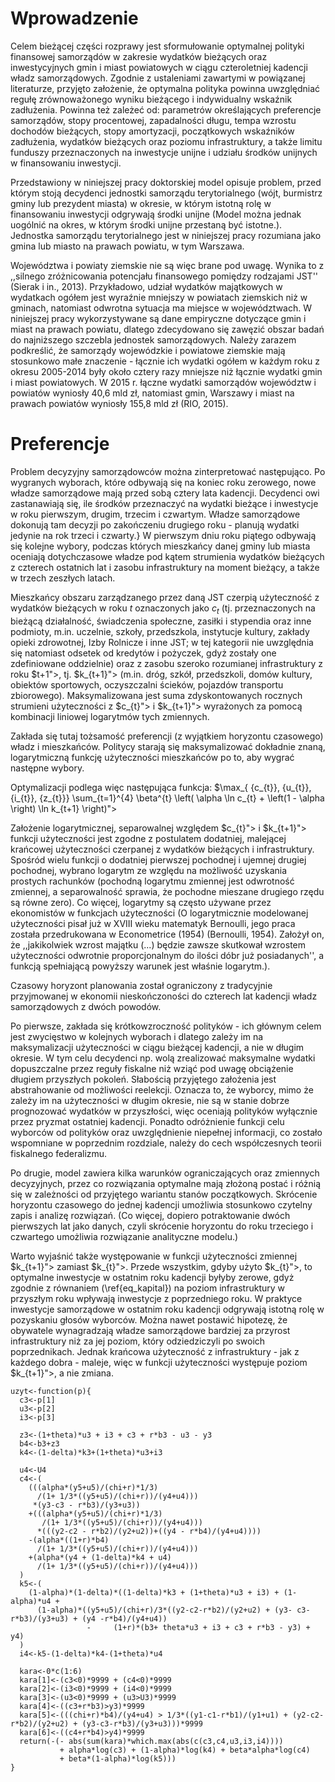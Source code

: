 # Wprowadzenie

Celem bieżącej części rozprawy jest sformułowanie optymalnej polityki finansowej samorządów w zakresie wydatków bieżących oraz inwestycyjnych gmin i miast powiatowych w ciągu czteroletniej kadencji władz samorządowych. Zgodnie z ustaleniami zawartymi w powiązanej literaturze, przyjęto założenie, że optymalna polityka powinna uwzględniać regułę zrównoważonego wyniku bieżącego i indywidualny wskaźnik zadłużenia. Powinna też zależeć od: parametrów określających preferencje samorządów, stopy procentowej, zapadalności długu, tempa wzrostu dochodów bieżących, stopy amortyzacji, początkowych wskaźników zadłużenia, wydatków bieżących oraz poziomu infrastruktury, a także limitu funduszy przeznaczonych na inwestycje unijne i udziału środków unijnych w finansowaniu inwestycji.    

Przedstawiony w niniejszej pracy doktorskiej model opisuje problem, przed którym stoją decydenci jednostki samorządu terytorialnego (wójt, burmistrz gminy lub prezydent miasta) w okresie, w którym istotną rolę w finansowaniu inwestycji odgrywają środki unijne (Model można jednak uogólnić na okres, w którym środki unijne przestaną być istotne.). Jednostka samorządu terytorialnego jest w niniejszej pracy rozumiana jako gmina lub miasto na prawach powiatu, w tym Warszawa. 

Województwa i powiaty ziemskie nie są więc brane pod uwagę. Wynika to z ,,silnego zróżnicowania potencjału finansowego pomiędzy rodzajami JST'' (Sierak i in., 2013). Przykładowo, udział wydatków majątkowych w wydatkach ogółem jest wyraźnie mniejszy w powiatach ziemskich niż w gminach, natomiast odwrotna sytuacja ma miejsce w województwach. W niniejszej pracy wykorzystywane są dane empiryczne dotyczące gmin i miast na prawach powiatu, dlatego zdecydowano się zawęzić obszar badań do najniższego szczebla jednostek samorządowych. Należy zarazem podkreślić, że samorządy wojewódzkie i powiatowe ziemskie mają stosunkowo małe znaczenie - łącznie ich wydatki ogółem w każdym roku z okresu 2005-2014 były około cztery razy mniejsze niż łącznie wydatki gmin i miast powiatowych. W 2015 r. łączne wydatki samorządów województw i powiatów wyniosły 40,6 mld zł, natomiast gmin, Warszawy i miast na prawach powiatów wyniosły 155,8 mld zł (RIO, 2015). 

# Preferencje

Problem decyzyjny samorządowców można zinterpretować następująco. Po wygranych wyborach, które odbywają się na koniec roku zerowego, nowe władze samorządowe mają przed sobą cztery lata kadencji. Decydenci owi zastanawiają się, ile środków przeznaczyć na wydatki bieżące i inwestycje w roku pierwszym, drugim, trzecim i czwartym. Władze samorządowe dokonują tam decyzji po zakończeniu drugiego roku - planują wydatki jedynie na rok trzeci i czwarty.} W pierwszym dniu roku piątego odbywają się kolejne wybory, podczas których mieszkańcy danej gminy lub miasta oceniają dotychczasowe władze pod kątem strumienia wydatków bieżących z czterech ostatnich lat i zasobu infrastruktury na moment bieżący, a także w trzech zeszłych latach.

Mieszkańcy obszaru zarządzanego przez daną JST czerpią użyteczność z wydatków bieżących w roku $t$ oznaczonych jako $c_{t}$ (tj. przeznaczonych na bieżącą działalność, świadczenia społeczne, zasiłki i stypendia oraz inne podmioty, m.in. uczelnie, szkoły, przedszkola, instytucje kultury, zakłady opieki zdrowotnej, Izby Rolnicze i inne JST; w tej kategorii nie uwzględnia się natomiast odsetek od kredytów i pożyczek, gdyż zostały one zdefiniowane oddzielnie) oraz z zasobu szeroko rozumianej infrastruktury z roku $t+1">, tj. $k_{t+1}">  (m.in. dróg, szkół, przedszkoli, domów kultury, obiektów sportowych, oczyszczalni ścieków, pojazdów transportu zbiorowego). Maksymalizowana jest suma zdyskontowanych rocznych strumieni użyteczności z $c_{t}"> i $k_{t+1}"> wyrażonych za pomocą kombinacji liniowej logarytmów tych zmiennych. 

Zakłada się tutaj tożsamość preferencji (z wyjątkiem horyzontu czasowego) władz i mieszkańców. Politycy starają się maksymalizować dokładnie znaną, logarytmiczną funkcję użyteczności mieszkańców po to, aby wygrać następne wybory. 

Optymalizacji podlega więc następująca funkcja:
$\max_{ \{c_{t}\}, \{u_{t}\}, \{i_{t}\}, \{z_{t}\}} \sum_{t=1}^{4} \beta^{t} \left( \alpha \ln c_{t} + \left(1 - \alpha \right) \ln k_{t+1} \right)">

Założenie logarytmicznej, separowalnej względem $c_{t}"> i $k_{t+1}"> funkcji użyteczności jest zgodne z postulatem dodatniej, malejącej krańcowej użyteczności czerpanej z wydatków bieżących i infrastruktury. Spośród wielu funkcji o dodatniej pierwszej pochodnej i ujemnej drugiej pochodnej, wybrano logarytm ze względu na możliwość uzyskania prostych rachunków (pochodną logarytmu zmiennej jest odwrotność zmiennej, a separowalność sprawia, że pochodne mieszane drugiego rzędu są równe zero). Co więcej, logarytmy są często używane przez ekonomistów w funkcjach użyteczności (O logarytmicznie modelowanej użyteczności pisał już w XVIII wieku matematyk Bernoulli, jego praca została przedrukowana w Econometrice (1954) (Bernoulli, 1954). Założył on, że ,,jakikolwiek wzrost majątku (...) będzie zawsze skutkował wzrostem użyteczności odwrotnie proporcjonalnym do ilości dóbr już posiadanych'', a funkcją spełniającą powyższy warunek jest właśnie logarytm.). 

Czasowy horyzont planowania został ograniczony z tradycyjnie przyjmowanej w ekonomii nieskończoności do czterech lat kadencji władz samorządowych z dwóch powodów. 

Po pierwsze, zakłada się krótkowzroczność polityków - ich głównym celem jest zwycięstwo w kolejnych wyborach i dlatego zależy im na maksymalizacji użyteczności w ciągu bieżącej kadencji, a nie w długim okresie. W tym celu decydenci np. wolą zrealizować maksymalne wydatki dopuszczalne przez reguły fiskalne niż wziąć pod uwagę obciążenie długiem przyszłych pokoleń. Słabością przyjętego założenia jest abstrahowanie od możliwości reelekcji. Oznacza to, że wyborcy, mimo że zależy im na użyteczności w długim okresie, nie są w stanie dobrze prognozować wydatków w przyszłości, więc oceniają polityków wyłącznie przez pryzmat ostatniej kadencji. Ponadto odróżnienie funkcji celu wyborców od polityków oraz uwzględnienie niepełnej informacji, co zostało wspomniane w poprzednim rozdziale, należy do cech współczesnych teorii fiskalnego federalizmu. 

Po drugie, model zawiera kilka warunków ograniczających oraz zmiennych decyzyjnych, przez co rozwiązania optymalne mają złożoną postać i różnią się w zależności od przyjętego wariantu stanów początkowych. Skrócenie horyzontu czasowego do jednej kadencji umożliwia stosunkowo czytelny zapis i analizę rozwiązań. (Co więcej, dopiero potraktowanie dwóch pierwszych lat jako danych, czyli skrócenie horyzontu do roku trzeciego i czwartego umożliwia rozwiązanie analityczne modelu.) 

Warto wyjaśnić także występowanie w funkcji użyteczności zmiennej $k_{t+1}"> zamiast $k_{t}">. Przede wszystkim, gdyby użyto $k_{t}">, to optymalne inwestycje w ostatnim roku kadencji byłyby zerowe, gdyż zgodnie z równaniem (\ref{eq_kapital}) na poziom infrastruktury w przyszłym roku wpływają inwestycje z poprzedniego roku. W praktyce inwestycje samorządowe w ostatnim roku kadencji odgrywają istotną rolę w pozyskaniu głosów wyborców. Można nawet postawić hipotezę, że obywatele wynagradzają władze samorządowe bardziej za przyrost infrastruktury niż za jej poziom, który odziedziczyli po swoich poprzednikach. Jednak krańcowa użyteczność z infrastruktury - jak z każdego dobra - maleje, więc w funkcji użyteczności występuje poziom $k_{t+1}">, a nie zmiana. 

```{r setup, echo=FALSE}
uzyt<-function(p){
  c3<-p[1]
  u3<-p[2]
  i3<-p[3]

  z3<-(1+theta)*u3 + i3 + c3 + r*b3 - u3 - y3
  b4<-b3+z3
  k4<-(1-delta)*k3+(1+theta)*u3+i3

  u4<-U4
  c4<-(
    (((alpha*(y5+u5)/(chi+r)*1/3)
      /(1+ 1/3*((y5+u5)/(chi+r))/(y4+u4)))
     *(y3-c3 - r*b3)/(y3+u3))
    +(((alpha*(y5+u5)/(chi+r)*1/3)
       /(1+ 1/3*((y5+u5)/(chi+r))/(y4+u4)))
      *(((y2-c2 - r*b2)/(y2+u2))+((y4 - r*b4)/(y4+u4))))
    -(alpha*((1+r)*b4)
      /(1+ 1/3*((y5+u5)/(chi+r))/(y4+u4)))
    +(alpha*(y4 + (1-delta)*k4 + u4)
      /(1+ 1/3*((y5+u5)/(chi+r))/(y4+u4)))
  )
  k5<-(
    (1-alpha)*(1-delta)*((1-delta)*k3 + (1+theta)*u3 + i3) + (1-alpha)*u4 +
      (1-alpha)*((y5+u5)/(chi+r)/3*((y2-c2-r*b2)/(y2+u2) + (y3- c3-r*b3)/(y3+u3) + (y4 -r*b4)/(y4+u4))
                 -     (1+r)*(b3+ theta*u3 + i3 + c3 + r*b3 - y3) + y4)
  )
  i4<-k5-(1-delta)*k4-(1+theta)*u4

  kara<-0*c(1:6)
  kara[1]<-(c3<0)*9999 + (c4<0)*9999
  kara[2]<-(i3<0)*9999 + (i4<0)*9999
  kara[3]<-(u3<0)*9999 + (u3>U3)*9999
  kara[4]<-((c3+r*b3)>y3)*9999
  kara[5]<-(((chi+r)*b4)/(y4+u4) > 1/3*((y1-c1-r*b1)/(y1+u1) + (y2-c2-r*b2)/(y2+u2) + (y3-c3-r*b3)/(y3+u3)))*9999
  kara[6]<-((c4+r*b4)>y4)*9999
  return(-(- abs(sum(kara)*which.max(abs(c(c3,c4,u3,i3,i4))))
           + alpha*log(c3) + (1-alpha)*log(k4) + beta*alpha*log(c4)
           + beta*(1-alpha)*log(k5)))
}
```

